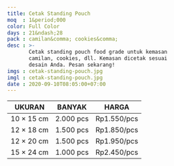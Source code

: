 ```yaml
---
title: Cetak Standing Pouch
moq  : 1&period;000
color: Full Color
days : 21&ndash;28
pack : camilan&comma; cookies&comma;
desc : >-
       Cetak standing pouch food grade untuk kemasan
       camilan, cookies, dll. Kemasan dicetak sesuai
       desain Anda. Pesan sekarang!
imgs : cetak-standing-pouch.jpg
imgl : cetak-standing-pouch.jpg
date : 2020-09-10T08:05:00+07:00
---
```


UKURAN           | BANYAK    | HARGA
---------------- | --------- | -----------
10 &times; 15 cm | 2.000 pcs | Rp1.550/pcs
12 &times; 18 cm | 1.500 pcs | Rp1.850/pcs
12 &times; 20 cm | 1.500 pcs | Rp1.950/pcs
15 &times; 24 cm | 1.000 pcs | Rp2.450/pcs